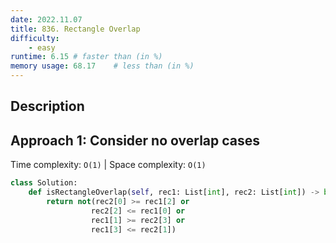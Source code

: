 ```yaml
---
date: 2022.11.07
title: 836. Rectangle Overlap
difficulty:
    - easy
runtime: 6.15 # faster than (in %)
memory usage: 68.17    # less than (in %)
---
```

## Description


## Approach 1: Consider no overlap cases
Time complexity: `O(1)`    |    Space complexity: `O(1)`


``` python
class Solution:
    def isRectangleOverlap(self, rec1: List[int], rec2: List[int]) -> bool:
        return not(rec2[0] >= rec1[2] or
                  rec2[2] <= rec1[0] or
                  rec1[1] >= rec2[3] or
                  rec1[3] <= rec2[1])
```